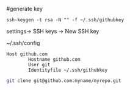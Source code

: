 #generate key

```
ssh-keygen -t rsa -N "" -f ~/.ssh/githubkey
```

settings-> SSH keys -> New SSH key

~/.ssh/config
```
Host github.com
        Hostname github.com
        User git
        Identityfile ~/.ssh/githubkey
```

```bash
git clone git@github.com:myname/myrepo.git
```
